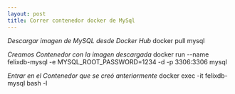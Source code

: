 ```yaml
---
layout: post
title: Correr contenedor docker de MySql
---
```



*Descargar imagen de MySQL desde Docker Hub* 
         docker pull mysql
   
*Creamos Contenedor con la imagen descargada* 
         docker run --name felixdb-mysql -e MYSQL_ROOT_PASSWORD=1234 -d -p 3306:3306 mysql
   
*Entrar en el Contenedor que se creó anteriormente*
         docker exec -it felixdb-mysql bash -l
